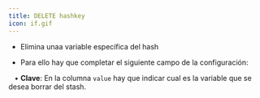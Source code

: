 ```yaml
---
title: DELETE hashkey
icon: if.gif
---
```


* Elimina unaa variable específica del hash

* Para ello hay que completar el siguiente campo de la configuración: <br />

&nbsp; &nbsp;• **Clave**: En la columna `value` hay que indicar cual es la variable que se desea borrar del stash.

